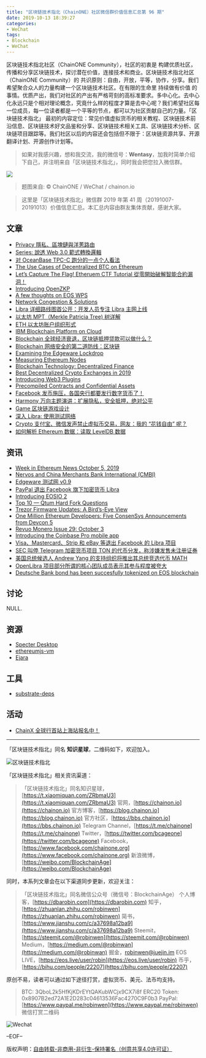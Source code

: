 ```yaml
---
title: "区块链技术指北（ChainONE）社区微信群价值信息汇总第 96 期"
date: 2019-10-13 18:39:27
categories:
- WeChat
tags:
- Blockchain
- WeChat
---
```

区块链技术指北社区（ChainONE Community），社区的初衷是 构建优质社区，传播和分享区块链技术，探讨潜在价值，连接技术和商业。区块链技术指北社区（ChainONE Community）的 共识原则：自由，开放，平等，协作，分享。我们希望聚合众人的力量构建一个区块链技术社区。在有限的生命里 持续做有价值 的事情。优质产出，我们对社区的产出有严格苛刻的高标准要求。多中心化。去中心化永远只是个相对理论概念，究竟什么样的程度才算是去中心呢？我们希望社区每一位成员，每一位读者都是一个平等的节点，都可以为社区贡献自己的力量。「区块链技术指北」 最初的内容定位：常见价值虚拟货币的相关教程、区块链技术前沿信息、区块链技术好文品鉴和分享、区块链技术相关工具、区块链技术分析、区块链项目跟踪等。我们社区以后的内容还会包括但不限于：区块链资源共享、开源翻译计划、开源创作计划等。
<!-- more -->

> 如果对我感兴趣，想和我交流，我的微信号：**Wentasy**，加我时简单介绍下自己，并注明来自「区块链技术指北」，同时我会把您拉入微信群。

![](https://cdn.dbarobin.com/EFxCQjC.png)

> 题图来自: © ChainONE / WeChat / chainon.io

> 这里是「区块链技术指北」微信群 2019 年第 41 周（20191007-20191013）价值信息汇总。本汇总内容由群友集体贡献，感谢大家。

## 文章

* [Privacy 隱私、區塊鏈與洋蔥路由](https://bbs.chainon.io/d/4525)
* [Series: 說透 Web 3.0 範式轉換邏輯](https://bbs.chainon.io/d/4527)
* [对 OceanBase TPC-C 跑分的一点个人看法](https://bbs.chainon.io/d/4528)
* [The Use Cases of Decentralized BTC on Ethereum](https://bbs.chainon.io/d/4529)
* [Let’s Capture The Flag! Etheruem CTF Tutorial 從零開始破解智能合約漏洞！](https://bbs.chainon.io/d/4532)
* [Introducing OpenZKP](https://bbs.chainon.io/d/4533)
* [A few thoughts on EOS WPS](https://bbs.chainon.io/d/4535)
* [Network Congestion & Solutions](https://bbs.chainon.io/d/4536)
* [Libra 详细路线图首公开：开发人员专注 Libra 主网上线](https://bbs.chainon.io/d/4537)
* [以太坊 MPT（Merkle Patricia Tree) 树详解](https://bbs.chainon.io/d/4540)
* [ETH 以太坊账户组织形式](https://bbs.chainon.io/d/4541)
* [IBM Blockchain Platform on Cloud](https://bbs.chainon.io/d/4543)
* [Blockchain 全球经济衰退，区块链抵押贷款可以做什么？](https://bbs.chainon.io/d/4544)
* [Blockchain 网络安全的第二道防线：区块链](https://bbs.chainon.io/d/4545)
* [Examining the Edgeware Lockdrop](https://bbs.chainon.io/d/4546)
* [Measuring Ethereum Nodes](https://bbs.chainon.io/d/4549)
* [Blockchain Technology: Decentralized Finance](https://bbs.chainon.io/d/4550)
* [Best Decentralized Crypto Exchanges in 2019](https://bbs.chainon.io/d/4551)
* [Introducing Web3 Plugins](https://bbs.chainon.io/d/4553)
* [Precompiled Contracts and Confidential Assets](https://bbs.chainon.io/d/4554)
* [Facebook 发币施压，各国央行都要发行数字货币了！](https://bbs.chainon.io/d/4557)
* [Harmony 万向主题演讲：扩展隐私，安全抵押，绝对公平](https://bbs.chainon.io/d/4559)
* [Game 区块链游戏设计](https://bbs.chainon.io/d/4560)
* [深入 Libra: 使用测试网络](https://bbs.chainon.io/d/4561)
* [Crypto 支付宝、微信发声禁止虚拟币交易，网友：我的 “花钱自由” 呢？](https://bbs.chainon.io/d/4562)
* [如何解析 Ethereum 数据：读取 LevelDB 数据](https://bbs.chainon.io/d/4569)

## 资讯

* [Week in Ethereum News October 5, 2019](https://bbs.chainon.io/d/4526)
* [Nervos and China Merchants Bank International (CMBI) ](https://bbs.chainon.io/d/4530)
* [Edgeware 测试网 v0.9](https://bbs.chainon.io/d/4534)
* [PayPal 退出 Facebook 旗下加密货币 Libra](https://bbs.chainon.io/d/4538)
* [Introducing EOSIO 2](https://bbs.chainon.io/d/4539)
* [Top 10 — Qtum Hard Fork Questions](https://bbs.chainon.io/d/4542)
* [Trezor Firmware Updates: A Bird’s-Eye View](https://bbs.chainon.io/d/4547)
* [One Million Ethereum Developers: Five ConsenSys Announcements from Devcon 5](https://bbs.chainon.io/d/4552)
* [Revuo Monero Issue 29: October 3](https://bbs.chainon.io/d/4555)
* [Introducing the Coinbase Pro mobile app](https://bbs.chainon.io/d/4556)
* [Visa、Mastercard、Strip 和 eBay 等退出 Facebook 的 Libra 项目](https://bbs.chainon.io/d/4558)
* [SEC 叫停 Telegram 加密货币项目 TON 的代币分发，称涉嫌发售未注册证券](https://bbs.chainon.io/d/4564)
* [美国总统候选人 Andrew Yang 的支持组织将推出其总统竞选代币 MATH](https://bbs.chainon.io/d/4566)
* [OpenLibra 项目部分所谓的核心团队成员表示其参与程度被夸大](https://bbs.chainon.io/d/4567)
* [Deutsche Bank bond has been succesfully tokenized on EOS blockchain](https://bbs.chainon.io/d/4568)

## 讨论

NULL.

## 资源

* [Specter Desktop](https://bbs.chainon.io/d/4531)
* [ethereumjs-vm](https://bbs.chainon.io/d/4563)
* [Ejara](https://bbs.chainon.io/d/4565)

## 工具

* [substrate-deps](https://bbs.chainon.io/d/4548)

## 活动

* [ChainX 全球行首站上海站报名中！](https://bbs.chainon.io/d/4570)

***

「区块链技术指北」同名 **知识星球**，二维码如下，欢迎加入。

![区块链技术指北](https://cdn.dbarobin.com/3YzonTR.png)

「区块链技术指北」相关资讯渠道：

> 「区块链技术指北」同名知识星球，[https://t.xiaomiquan.com/ZRbmaU3](https://t.xiaomiquan.com/ZRbmaU3)
> 官网，[https://chainon.io](https://chainon.io)
> 官方博客，[https://blog.chainon.io](https://blog.chainon.io)
> 官方社区，[https://bbs.chainon.io](https://bbs.chainon.io)
> Telegram Channel，[https://t.me/chainone](https://t.me/chainone)
> Twitter，[https://twitter.com/bcageone](https://twitter.com/bcageone)
> Facebook，[https://www.facebook.com/chainone.org](https://www.facebook.com/chainone.org)
> 新浪微博，[https://weibo.com/BlockchainAge](https://weibo.com/BlockchainAge)

同时，本系列文章会在以下渠道同步更新，欢迎关注：

> 「区块链技术指北」同名微信公众号（微信号：BlockchainAge）
> 个人博客，[https://dbarobin.com](https://dbarobin.com)
> 知乎，[https://zhuanlan.zhihu.com/robinwen](https://zhuanlan.zhihu.com/robinwen)
> 简书，[https://www.jianshu.com/c/a37698a12ba9](https://www.jianshu.com/c/a37698a12ba9)
> Steemit，[https://steemit.com/@robinwen](https://steemit.com/@robinwen)
> Medium，[https://medium.com/@robinwan](https://medium.com/@robinwan)
> 掘金，[robinwen@juejin.im](https://juejin.im/user/5673ccae60b2260ee435f89a/posts)
> EOS LIVE，[https://eos.live/user/robin](https://eos.live/user/robin)
> 币乎，[https://bihu.com/people/22207](https://bihu.com/people/22207)

原创不易，读者可以通过如下途径打赏，虚拟货币、美元、法币均支持。

> BTC: 3QboL2k5HfKjKDrEYtQAKubWCjx9CX7i8f
> ERC20 Token: 0x8907B2ed72A1E2D283c04613536Fac4270C9F0b3
> PayPal: [https://www.paypal.me/robinwen](https://www.paypal.me/robinwen)
> 微信打赏二维码

![Wechat](https://cdn.dbarobin.com/SzoNl5b.jpg)

–EOF–

版权声明：[自由转载-非商用-非衍生-保持署名（创意共享4.0许可证）](http://creativecommons.org/licenses/by-nc-nd/4.0/deed.zh)